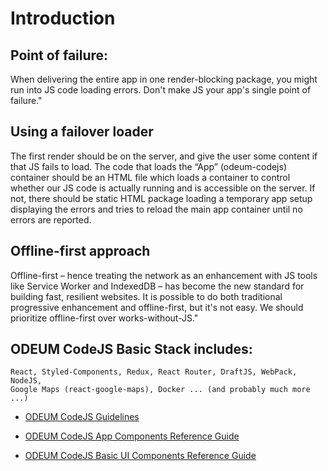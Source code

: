 # Introduction

## Point of failure:

When delivering the entire app in one render-blocking package, you might run into JS code loading errors. Don't make JS your app's single point of failure."

## Using a failover loader
The first render should be on the server, and give the user some content if that JS fails to load. The code that loads the “App” (odeum-codejs) container should be an HTML file which loads a container to control whether our JS code is actually running and is accessible on the server. If not, there should be static HTML package loading a temporary app setup displaying the errors and tries to reload the main app container until no errors are reported.

## Offline-first approach
Offline-first – hence treating the network as an enhancement with JS tools like Service Worker and IndexedDB – has become the new standard for building fast, resilient websites. It is possible to do both traditional progressive enhancement and offline-first, but it's not easy. We should prioritize offline-first over works-without-JS."

## ODEUM CodeJS Basic Stack includes:

```
React, Styled-Components, Redux, React Router, DraftJS, WebPack, NodeJS, 
Google Maps (react-google-maps), Docker ... (and probably much more ...)
```

* <a href="./Guidelines.md" target="_blank">ODEUM CodeJS Guidelines</a>

* <a href="./AppComponents.md" target="_blank">ODEUM CodeJS App Components Reference Guide</a>

* <a href="./BasicUIComponents.md" target="_blank">ODEUM CodeJS Basic UI Components Reference Guide</a>
